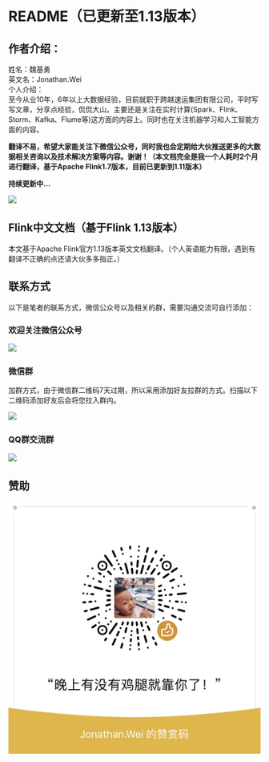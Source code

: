 # README（已更新至1.13版本）

## 作者介绍：

姓名：魏基勇  
英文名：Jonathan.Wei  
个人介绍：  
         至今从业10年，6年以上大数据经验，目前就职于跨越速运集团有限公司，平时写写文章，分享点经验，侃侃大山。主要还是关注在实时计算\(Spark、Flink、Storm、Kafka、Flume等\)这方面的内容上。同时也在关注机器学习和人工智能方面的内容。

**翻译不易，希望大家能关注下微信公众号，同时我也会定期给大伙推送更多的大数据相关咨询以及技术解决方案等内容。谢谢！（本文档完全是我一个人耗时2个月进行翻译，基于Apache Flink1.7版本，目前已更新到1.11版本）**

**持续更新中...**

![](.gitbook/assets/qrcode_for_gh_2b08e1f9f8d9_258.jpg)

## Flink中文文档（基于Flink 1.13版本）

本文基于Apache Flink官方1.13版本英文文档翻译。（个人英语能力有限，遇到有翻译不正确的点还请大伙多多指正。）

## 联系方式

以下是笔者的联系方式，微信公众号以及相关的群，需要沟通交流可自行添加：

### 欢迎关注微信公众号

![](.gitbook/assets/gzh-1.jpeg)

### 微信群

加群方式，由于微信群二维码7天过期，所以采用添加好友拉群的方式。扫描以下二维码添加好友后会将您拉入群内。

![](.gitbook/assets/img_1757.JPG)

### QQ群交流群

![](.gitbook/assets/img_1865.JPG)

## 赞助

![](.gitbook/assets/image%20%2830%29.png)

